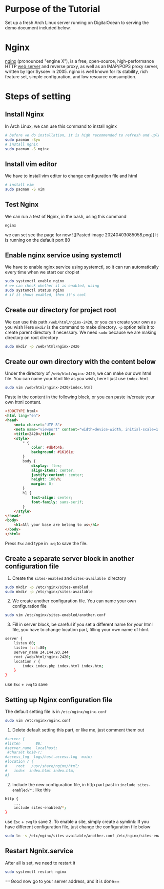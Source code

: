 # Purpose of the Tutorial
Set up a fresh Arch Linux server running on DigitalOcean to serving the demo document included below.
# Nginx
[nginx](https://en.wikipedia.org/wiki/nginx "wikipedia:nginx") (pronounced "engine X"), is a free, open-source, high-performance HTTP [web server](https://wiki.archlinux.org/title/Web_server "Web server") and reverse proxy, as well as an IMAP/POP3 proxy server, written by Igor Sysoev in 2005. nginx is well known for its stability, rich feature set, simple configuration, and low resource consumption.

# Steps of setting
## Install Nginx
In Arch Linux, we can use this command to install nginx
```bash
# before we do installation, it is high recommended to refresh and upload the packages
sudo pacman -Syu
# install ngnix
sudo pacman -S nginx
```
## Install vim editor
We have to install vim editor to change configuration file and html
```bash
# install vim
sudo pacman -S vim
```
## Test Nginx 
We can run a test of Nginx, in the bash, using this command
```bash
nginx
```
we can set see the page for now
![[Pasted image 20240403085058.png]]
It is running on the default port 80

## Enable nginx service using systemctl
We have to enable nginx service using systemctl, so it can run automatically every time when we start our droplet
```bash
sudo systemctl enable nginx
# we can check whether it is enabled, using 
sudo systemctl status nginx
# if it shows enabled, then it's cool
```
## Create our directory for project root
We can use this path `/web/html/nginx-2420`, or you can create your own as you wish
Here `mkdir` is the command to make directory.
`-p` option tells it to create parent directory if necessary.
We need `sudo` because we are making directory on root directory
```bash
sudo mkdir -p /web/html/nginx-2420
```

## Create our own directory with the content below
Under the directory of `/web/html/nginx-2420`, we can make our own html file.
You can name your html file as you wish, here I just use `index.html`
```bash
sudo vim /web/html/nginx-2420/index.html
```
Paste in the content in the following block, or you can paste in/create your own html content.
```html
<!DOCTYPE html>
<html lang="en">
<head>
    <meta charset="UTF-8">
    <meta name="viewport" content="width=device-width, initial-scale=1.0">
    <title>2420</title>
    <style>
        * {
            color: #db4b4b;
            background: #16161e;
        }
        body {
            display: flex;
            align-items: center;
            justify-content: center;
            height: 100vh;
            margin: 0;
        }
        h1 {
            text-align: center;
            font-family: sans-serif;
        }
    </style>
</head>
<body>
    <h1>All your base are belong to us</h1>
</body>
</html>
```
Press `Esc` and type in `:wq` to save the file.
## Create a separate server block in another configuration file
1. Create the `sites-enabled` and `sites-available `directory
```bash
sudo mkdir -p /etc/nginx/sites-enabled
sudo mkdir -p /etc/nginx/sites-available
```
2. We create another configuration file. You can name your own configuration file
```bash
sudo vim /etc/nginx/sites-enabled/another.conf
```
3. Fill in server block, be careful if you set a different name for your html file, you have to change location part, filling your own name of html.
```bash
server {
    listen 80;
    listen [::]:80;
    server_name 24.144.93.244
    root /web/html/nginx-2420;
    location / {
        index index.php index.html index.htm;
    }
}
```
use `Esc` + `:wq` to save
## Setting up Nginx configuration file
The default setting file is in `/etc/nginx/nginx.conf`
```bash
sudo vim /etc/nginx/nginx.conf
```
1. Delete default setting this part, or like me, just comment them out
```bash
#server {
#listen       80;
#server_name  localhost;
 #charset koi8-r;
#access_log  logs/host.access.log  main;
#location / {
#	 root   /usr/share/nginx/html;
#	index  index.html index.htm;
#}
```
2. Include the new configuration file, in http part past in `include sites-enabled/*;` like this
```bash
http {
    ...
    include sites-enabled/*;
}
```
use `Esc` + `:wq` to save
3. To enable a site, simply create a symlink:
	If you have different configuration file, just change the configuration file below
```bash
sudo ln -s /etc/nginx/sites-available/another.conf /etc/nginx/sites-enabled/another.conf
```

## Restart Ngnix.service
After all is set, we need to restart it 
```bash
sudo systemctl restart nginx
```

==Good now go to your server address, and it is done==